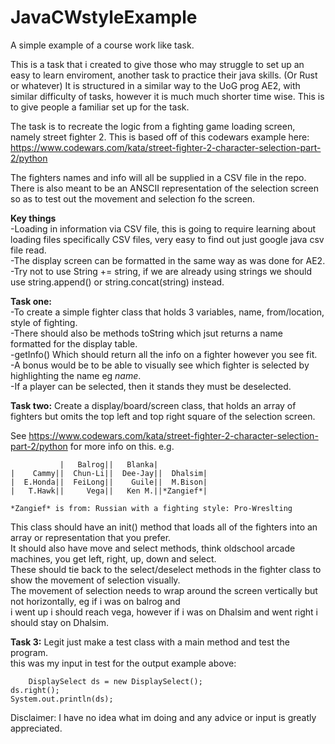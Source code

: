# JavaCWstyleExample
A simple example of a course work like task. 


This is a task that i created to give those who may struggle to set up an easy to learn enviroment, another task to practice their java skills. (Or Rust or whatever)
It is structured in a similar way to the UoG prog AE2, with similar difficulty of tasks, however it is much much shorter time wise. This is to give people a familiar set up for the task. 

The task is to recreate the logic from a fighting game loading screen, namely street fighter 2. This is based off of this codewars example here: https://www.codewars.com/kata/street-fighter-2-character-selection-part-2/python

The fighters names and info will all be supplied in a CSV file in the repo. There is also meant to be an ANSCII representation of the selection screen so as to test out the movement and selection fo the screen.   

**Key things**  
  -Loading in information via CSV file, this is going to require learning about loading files specifically CSV files, very easy to find out just google java csv file read.  
  -The display screen can be formatted in the same way as was done for AE2.  
  -Try not to use String += string, if we are already using strings we should use string.append() or string.concat(string) instead.  

**Task one:**  
  -To create a simple fighter class that holds 3 variables, name, from/location, style of fighting.  
  -There should also be methods toString which jsut returns a name formatted for the display table.   
  -getInfo() Which should return all the info on a fighter however you see fit.  
  -A bonus would be to be able to visually see which fighter is selected by highlighting the name eg *name*.  
  -If a player can be selected, then it stands they must be deselected.  
  
 **Task two:**
  Create a display/board/screen class, that holds an array of fighters but omits the top left and top right square of the selection screen.  

  See https://www.codewars.com/kata/street-fighter-2-character-selection-part-2/python for more info on this.
  e.g. 
  ~~~~~~~~~~~~~~~~~~~~~~~~~~~~~~~~~~~~~~~~~~~~~~~~~~~~~~~~~~~~~~~~~~~~
             |   Balrog||   Blanka|           
  |    Cammy||  Chun-Li||  Dee-Jay||  Dhalsim|
  |  E.Honda||  FeiLong||    Guile||  M.Bison|
  |   T.Hawk||     Vega||   Ken M.||*Zangief*|
  
  *Zangief* is from: Russian with a fighting style: Pro-Wreslting
  ~~~~~~~~~~~~~~~~~~~~~~~~~~~~~~~~~~~~~~~~~~~~~~~~~~~~~~~~~~~~~~~~~~~~

  This class should have an init() method that loads all of the fighters into an array or representation that you prefer.  
  It should also have move and select methods, think oldschool arcade machines, you get left, right, up, down and select.  
  These should tie back to the select/deselect methods in the fighter class to show the movement of selection visually.  
  The movement of selection needs to wrap around the screen vertically but not horizontally, eg if i was on balrog and   
  i went up i should reach vega, however if i was on Dhalsim and went right i should stay on Dhalsim.  
  
 **Task 3:**
  Legit just make a test class with a main method and test the program.  
  this was my input in test for the output example above:  
  		
    	DisplaySelect ds = new DisplaySelect();
  	ds.right();
	System.out.println(ds);
    
    
    
   
   
   
Disclaimer: I have no idea what im doing and any advice or input is greatly appreciated.   
